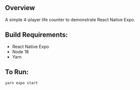 ## Overview
A simple 4-player life counter to demonstrate React Native Expo.

## Build Requirements:
* React Native Expo
* Node 18
* Yarn

## To Run:

```yarn expo start```